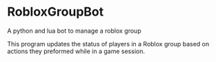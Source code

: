 # RobloxGroupBot
A python and lua bot to manage a roblox group

This program updates the status of players in a Roblox group based on actions they preformed while in a game session.
